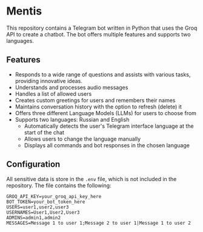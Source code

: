# Mentis

This repository contains a Telegram bot written in Python that uses the Groq API to create a chatbot. The bot offers multiple features and supports two languages.

## Features

- Responds to a wide range of questions and assists with various tasks, providing innovative ideas.
- Understands and processes audio messages
- Handles a list of allowed users
- Creates custom greetings for users and remembers their names
- Maintains conversation history with the option to refresh (delete) it
- Offers three different Language Models (LLMs) for users to choose from
- Supports two languages: Russian and English
  - Automatically detects the user's Telegram interface language at the start of the chat
  - Allows users to change the language manually
  - Displays all commands and bot responses in the chosen language

## Configuration
All sensitive data is store in the `.env` file, which is not included in the repository. The file contains the following:
   ```
   GROQ_API_KEY=your_groq_api_key_here
   BOT_TOKEN=your_bot_token_here
   USERS=user1,user2,user3
   USERNAMES=User1,User2,User3
   ADMINS=admin1,admin2
   MESSAGES=Message 1 to user 1;Message 2 to user 1|Message 1 to user 2
   ```